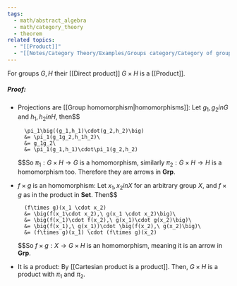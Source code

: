 ```yaml
---
tags:
  - math/abstract_algebra
  - math/category_theory
  - theorem
related topics:
  - "[[Product]]"
  - "[[Notes/Category Theory/Examples/Groups category/Category of groups]]"
---
```

For groups $G,H$ their [[Direct product]] $G\times H$ is a [[Product]].
##### Proof:
- Projections are [[Group homomorphism|homomorphisms]]:
	Let $g_1,g_2 in G$ and $h_1,h_2 in H$, then$$
	
		\pi_1\big((g_1,h_1)\cdot(g_2,h_2)\big)
		&= \pi_1(g_1g_2,h_1h_2)\
		&= g_1g_2\
		&= \pi_1(g_1,h_1)\cdot\pi_1(g_2,h_2)
	
	$$So $\pi_1:G\times H\to G$ is a homomorphism, similarly $\pi_2:G\times H\to H$ is a homomorphism too. Therefore they are arrows in $\mathbf{Grp}$.
- $f\times g$ is an homomorphism:
	Let $x_1,x_2 in X$ for an arbitrary group $X$, and $f\times g$ as in the product in $\mathbf{Set}$. Then$$
	
		(f\times g)(x_1 \cdot x_2)
		&= \big(f(x_1\cdot x_2),\ g(x_1 \cdot x_2)\big)\
		&= \big(f(x_1)\cdot f(x_2),\ g(x_1)\cdot g(x_2)\big)\
		&= \big(f(x_1),\ g(x_1))\cdot \big(f(x_2),\ g(x_2)\big)\
		&= (f\times g)(x_1) \cdot (f\times g)(x_2)
	
	$$So $f\times g:X\to G\times H$ is an homomorphism, meaning it is an arrow in $\mathbf{Grp}$.
- It is a product:
	By [[Cartesian product is a product]].
Then, $G\times H$ is a product with $\pi_1$ and $\pi_2$.